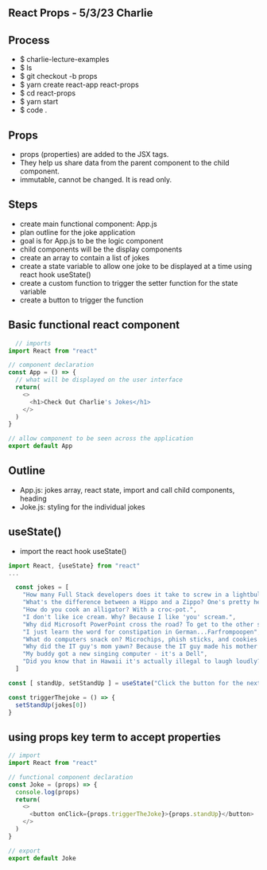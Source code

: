 ## React Props - 5/3/23 Charlie

## Process
- $ charlie-lecture-examples
- $ ls
- $ git checkout -b props
- $ yarn create react-app react-props
- $ cd react-props
- $ yarn start
- $ code .

## Props
- props (properties) are added to the JSX tags. 
- They help us share data from the parent component to the child component.
- immutable, cannot be changed. It is read only.

## Steps
- create main functional component: App.js
- plan outline for the joke application
- goal is for App.js to be the logic component
- child components will be the display components
- create an array to contain a list of jokes
- create a state variable to allow one joke to be displayed at a time using react hook useState()
- create a custom function to trigger the setter function for the state variable
- create a button to trigger the function

## Basic functional react component
```js
  // imports
import React from "react"

// component declaration
const App = () => {
  // what will be displayed on the user interface
  return(
    <>
      <h1>Check Out Charlie's Jokes</h1>
    </>
  )
}

// allow component to be seen across the application
export default App
```

## Outline
- App.js: jokes array, react state, import and call child components, heading
- Joke.js: styling for the individual jokes

## useState()
- import the react hook useState()
```js
import React, {useState} from "react"
...

  const jokes = [
    "How many Full Stack developers does it take to screw in a lightbulb? None, that's a hardware problem.",
    "What's the difference between a Hippo and a Zippo? One's pretty heavy, and the other's a little lighter.",
    "How do you cook an alligator? With a croc-pot.",
    "I don't like ice cream. Why? Because I like 'you' scream.",
    "Why did Microsoft PowerPoint cross the road? To get to the other slide!",
    "I just learn the word for constipation in German...Farfrompoopen",
    "What do computers snack on? Microchips, phish sticks, and cookies for a quick byte",
    "Why did the IT guy's mom yawn? Because the IT guy made his mother bored",
    "My buddy got a new singing computer - it's a Dell",
    "Did you know that in Hawaii it's actually illegal to laugh loudly? You have to keep it to a low Ha."
  ]

const [ standUp, setStandUp ] = useState("Click the button for the next joke")

const triggerThejoke = () => {
  setStandUp(jokes[0])
}
```

## using props key term to accept properties
```js
// import
import React from "react"

// functional component declaration
const Joke = (props) => {
  console.log(props)
  return(
    <>
      <button onClick={props.triggerTheJoke}>{props.standUp}</button>
    </>
  )
}

// export
export default Joke
```